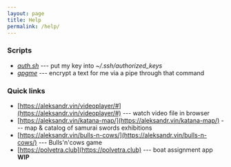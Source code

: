 ```yaml
---
layout: page
title: Help
permalink: /help/
---
```


### Scripts

- _[auth.sh](/scripts/auth.sh)_ --- put my key into _~/.ssh/authorized_keys_
- _[gpgme](/scripts/gpgme)_ --- encrypt a text for me via a pipe through that command

### Quick links

- [https://aleksandr.vin/videoplayer/#](https://aleksandr.vin/videoplayer/#) --- watch video file in browser
- [https://aleksandr.vin/katana-map/](https://aleksandr.vin/katana-map/) --- map & catalog of samurai swords exhibitions
- [https://aleksandr.vin/bulls-n-cows/](https://aleksandr.vin/bulls-n-cows/) --- Bulls'n'cows game
- [https://polvetra.club](https://polvetra.club) --- boat assignment app **WIP**
